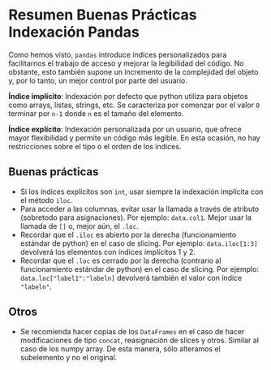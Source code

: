 # Resumen Buenas Prácticas Indexación Pandas

Como hemos visto, `pandas` introduce índices personalizados para facilitarnos el trabajo de acceso y mejorar la legibilidad del código. No obstante, esto también supone un incremento de la complejidad del objeto y, por lo tanto, un mejor control por parte del usuario.

**Índice implícito**: Indexación por defecto que python utiliza para objetos como arrays, listas, strings, etc. Se caracteriza por comenzar por el valor `0` terminar por `n-1` donde `n` es el tamaño del elemento.

**Índice explícito**: Indexación personalizada por un usuario, que ofrece mayor flexibilidad y permite un código más legible. En esta ocasión, no hay restricciones sobre el tipo o el orden de los índices.

Buenas prácticas
----

  * Si los índices explícitos son `int`, usar siempre la indexación implícita con el método `iloc`.
  * Para acceder a las columnas, evitar usar la llamada a través de atributo (sobretodo para asignaciones). Por ejemplo: `data.col1`. Mejor usar la llamada de `[]` o, mejor aún, el `.loc`.
  * Recordar que el `.iloc` es abierto por la derecha (funcionamiento estándar de python) en el caso de slicing. Por ejemplo: `data.iloc[1:3]` devolverá los elementos con índices implícitos 1 y 2.
  * Recordar que el `.loc` es cerrado por la derecha (contrario al funcionamiento estándar de python) en el caso de slicing. Por ejemplo: `data.loc["label1":"labeln]` devolverá también el valor con índice `"labeln"`.

Otros
---

* Se recomienda hacer copias de los `DataFrames` en el caso de hacer modificaciones de tipo `concat`, reasignación de slices y otros. Similar al caso de los numpy array. De esta manera, sólo alteramos el subelemento y no el original. 
